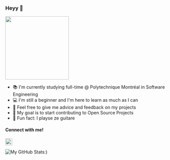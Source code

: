 ### Heyy 👋

<img src='https://user-images.githubusercontent.com/5713670/87202985-820dcb80-c2b6-11ea-9f56-7ec461c497c3.gif' width='200"'>

- :books: I'm currently studying full-time @ Polytechnique Montréal in Software Engineering 
- :computer: I'm still a beginner and I'm here to learn as much as I can
- :revolving_hearts: Feel free to give me advice and feedback on my projects 
- :star2: My goal is to start contributing to Open Source Projects
- :guitar: Fun fact: I playse ze guitare 

#### Connect with me!
[<img align="left" alt="codeSTACKr | LinkedIn" width="22px" src="https://cdn-icons-png.flaticon.com/512/174/174857.png" />][linkedin]
<br />
<br />
![My GitHub Stats:)](https://github-readme-stats.vercel.app/api?username=Isaaruwu&show_icons=true&theme=merko)

[linkedin]: https://www.linkedin.com/in/ismail-aarab-25b2061b0/
